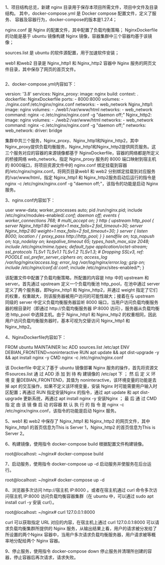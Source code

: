 1、项目结构总览，新建 nginx 目录用于保存本项目所需文件，项目中文件及目录结构。
其中，docker-compose.yml 是 Docker compose 配置文件，定义了服务、
容器及容器行为，docker-compose的版本是1.27.4；

nginx.conf 是 Nginx 的配置文件，其中配置了负载均衡策略；
NginxDockerfile 的功能是基于 ubuntu 镜像构建 Nginx 镜像，容器集群中三个容器均基于该镜像；

sources.list 是 ubuntu 的软件源配置，用于加速软件安装；

web1 和web2 目录是 Nginx_http1 和 Nginx_http2 容器中 Nginx 服务的网页文件目录，其中保存了网页的首页文件。

<img src="file:///C:/Users/lxc/AppData/Roaming/marktext/images/2021-12-15-23-23-19-image.png" title="" alt="" data-align="center">

2、docker-compose.yml内容如下：

version: '3.8' 
services: 
  Nginx_proxy: 
    image: nginx 
    build: 
      context: . 
      dockerfile: NginxDockerfile 
    ports: 
      - 8000:8000 
    volumes: 
      - ./nginx.conf:/etc/nginx/nginx.conf 
    networks: 
      - web_network 
  Nginx_http1: 
    image: nginx 
    volumes: 
      - ./web1:/var/www/html 
    networks: 
      - web_network 
    command: nginx -c /etc/nginx/nginx.conf -g "daemon off;" 
  Nginx_http2: 
    image: nginx 
    volumes: 
      - ./web2:/var/www/html 
    networks: 
      - web_network 
    command: nginx -c /etc/nginx/nginx.conf -g "daemon off;" 
networks: 
  web_network: 
  driver: bridge

集群中共三个服务，Nginx_proxy、Nginx_http1和Nginx_http2，其中Nginx_proxy提供负载均衡服务，Nginx_http1和Nginx_http2提供网页服务。这三个服务对应的容器的来源镜像都基于 NginxDockerfile，容器的网络都是所定义的桥接网络 web_network。指定 Nginx_proxy 服务的 8000 端口映射到宿主机的 8000端口，将项目资源文件中的 nginx.conf 绑定挂载到容器的/etc/nginx/nginx.conf。将网页目录web1 和 web2 分别绑定挂载到对应服务的/var/www/html，指定 Nginx_http1 和 Nginx_http2服务启动后运行的指令是 nginx -c /etc/nginx/nginx.conf -g "daemon off;"，该指令的功能是启动 Nginx 服务。



3、nginx.conf内容如下：

user www-data; 
worker_processes auto; 
pid /run/nginx.pid; 
include /etc/nginx/modules-enabled/*.conf; 
daemon off;
events { 
    worker_connections 768; 
    # multi_accept on; 
}
http {
    upstream http_pool {
        server Nginx_http1:80 weight=1 max_fails=2 fail_timeout=30;
    server Nginx_http2:80 weight=1 max_fails=2 fail_timeout=30;
    }
    server {
        listen 8000;
    location / {
        proxy_pass http://http_pool;
    }
    }
    sendfile on; 
    tcp_nopush on; 
    tcp_nodelay on; 
    keepalive_timeout 65; 
    types_hash_max_size 2048; 
    include /etc/nginx/mime.types; 
    default_type application/octet-stream; 
    ssl_protocols TLSv1 TLSv1.1 TLSv1.2 TLSv1.3; # Dropping SSLv3, ref: POODLE 
    ssl_prefer_server_ciphers on; 
    access_log /var/log/nginx/access.log; 
    error_log /var/log/nginx/error.log; 
    gzip on; 
    include /etc/nginx/conf.d/*.conf; 
    include /etc/nginx/sites-enabled/*;
}

该配置文件中配置了负载均衡策略，所配置的内容是 http 中的 upstream 和 server。首先通过 upstream 定义一个负载均衡池 http_pool，在池中通过 server 定义了两个服务器，即Nginx_http1 和 Nginx_http2，并通过 weight 指定了它们的权重，权重越大，则该服务器被用户访问的可能性越大；接着在与 upstream 同级的 server 中定义负载均衡服务器监听 8000 端口，当用户访问负载均衡服务器的根目录时（即通过 http://负载均衡服务器 IP:8000 访问），服务器从负载均衡池 http_pool 中选择主机。由于 Nginx_http1 和 Nginx_http2 的权重相同，因此用户访问负载均衡服务器时，基本可视为交替访问 Nginx_http1 和 Nginx_http2。



4、NginxDockerfile内容如下：

FROM ubuntu 
MAINTAINER lxc
ADD sources.list /etc/apt
ENV DEBIAN_FRONTEND=noninteractive
RUN apt update && apt dist-upgrade -y \
             && apt install nginx -y
CMD nginx -c /etc/nginx/nginx.conf 

该 Dockerfile 中定义了基于 ubuntu 镜像部署 Nginx 服务的操作，首先将资源文件sources.list 通 过 ADD 添 加 到 待 构 建镜像的 /etc/apt 下 ； 然 后 定 义 环 境 变 量DEBIAN_FRONTEND，其值为 noninteractive，该环境变量的功能是去掉 apt 的交互操作，如果不定义该环境变量，安装 Nginx 时可能需要用户输入时区配置；再通过 RUN 指定安装Nginx 的指令，通过 apt update 和 apt dist-upgrade 更新系统，再通过 apt install nginx -y 安装Nginx ； 最 后 通 过 CMD 指 定 由 该 镜 像 启 动 的容器 默 认 执 行 的 指 令 是 nginx -c /etc/nginx/nginx.conf，该指令的功能是启动 Nginx 服务。



5、web1 和 web2 中保存了 Nginx_http1 和 Nginx_http2 的网页文件，其中 Nginx_http1 的首页信息为This is Server 1，Nginx_http2 的首页信息为This is  Server 2。



6、构建镜像，使用指令 docker-compose build 根据配置文件构建镜像。

root@localhost: ~/nginx#  docker-compose build



7、启动服务，使用指令 docker-compose up -d 启动服务并使服务在后台运行。

root@localhost: ~/nginx#  docker-compose up -d



8、浏览器多次访问 http://宿主机 IP:8000 。或者在宿主机通过 curl 命令多次访问宿主机 IP:8000 访问负载均衡容器集群（在 ubuntu 中，可以通过 sudo apt install curl -y 安装 curl）。

root@localhost: ~/nginx#  curl 127.0.0.1:8000

curl 可以获取指定 URL 对应的内容，在宿主机上通过 curl 127.0.0.1:8000 可以请求负载均衡集群所提供的 Nginx 服务，从输出结果上看，用户的请求被分发给了所设置的两个Nginx 容器中，当用户多次请求负载均衡服务器，用户请求被等概率地分配给两个 Nginx 容器。



9、停止服务，使用指令 docker-compose down 停止服务并清理所创建的容器，停止容器后再次请求，请求失败。


